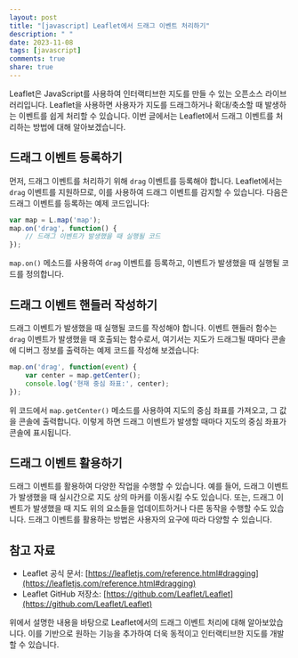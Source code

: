 ```yaml
---
layout: post
title: "[javascript] Leaflet에서 드래그 이벤트 처리하기"
description: " "
date: 2023-11-08
tags: [javascript]
comments: true
share: true
---
```


Leaflet은 JavaScript를 사용하여 인터랙티브한 지도를 만들 수 있는 오픈소스 라이브러리입니다. Leaflet을 사용하면 사용자가 지도를 드래그하거나 확대/축소할 때 발생하는 이벤트를 쉽게 처리할 수 있습니다. 이번 글에서는 Leaflet에서 드래그 이벤트를 처리하는 방법에 대해 알아보겠습니다.

## 드래그 이벤트 등록하기

먼저, 드래그 이벤트를 처리하기 위해 `drag` 이벤트를 등록해야 합니다. Leaflet에서는 `drag` 이벤트를 지원하므로, 이를 사용하여 드래그 이벤트를 감지할 수 있습니다. 다음은 드래그 이벤트를 등록하는 예제 코드입니다:

```javascript
var map = L.map('map');
map.on('drag', function() {
    // 드래그 이벤트가 발생했을 때 실행될 코드
});
```

`map.on()` 메소드를 사용하여 `drag` 이벤트를 등록하고, 이벤트가 발생했을 때 실행될 코드를 정의합니다.

## 드래그 이벤트 핸들러 작성하기

드래그 이벤트가 발생했을 때 실행될 코드를 작성해야 합니다. 이벤트 핸들러 함수는 `drag` 이벤트가 발생했을 때 호출되는 함수로서, 여기서는 지도가 드래그될 때마다 콘솔에 디버그 정보를 출력하는 예제 코드를 작성해 보겠습니다:

```javascript
map.on('drag', function(event) {
    var center = map.getCenter();
    console.log('현재 중심 좌표:', center);
});
```

위 코드에서 `map.getCenter()` 메소드를 사용하여 지도의 중심 좌표를 가져오고, 그 값을 콘솔에 출력합니다. 이렇게 하면 드래그 이벤트가 발생할 때마다 지도의 중심 좌표가 콘솔에 표시됩니다.

## 드래그 이벤트 활용하기

드래그 이벤트를 활용하여 다양한 작업을 수행할 수 있습니다. 예를 들어, 드래그 이벤트가 발생했을 때 실시간으로 지도 상의 마커를 이동시킬 수도 있습니다. 또는, 드래그 이벤트가 발생했을 때 지도 위의 요소들을 업데이트하거나 다른 동작을 수행할 수도 있습니다. 드래그 이벤트를 활용하는 방법은 사용자의 요구에 따라 다양할 수 있습니다.

## 참고 자료

- Leaflet 공식 문서: [https://leafletjs.com/reference.html#dragging](https://leafletjs.com/reference.html#dragging)
- Leaflet GitHub 저장소: [https://github.com/Leaflet/Leaflet](https://github.com/Leaflet/Leaflet)

위에서 설명한 내용을 바탕으로 Leaflet에서의 드래그 이벤트 처리에 대해 알아보았습니다. 이를 기반으로 원하는 기능을 추가하여 더욱 동적이고 인터랙티브한 지도를 개발할 수 있습니다.